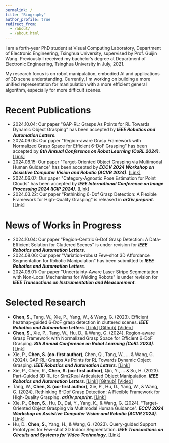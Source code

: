 ```yaml
---
permalink: /
title: "Biography"
author_profile: true
redirect_from: 
  - /about/
  - /about.html
---
```


I am a forth-year PhD student at Visual Computing Laboratory, Department of Electronic Engineering, Tsinghua University, supervised by Prof. Guijin Wang. Previously I received my bachelor’s degree at Department of Electronic Engineering, Tsinghua University in July, 2021.

My research focus is on robot manipulation, embodied AI and applications of 3D scene understanding. Currently, I'm working on building a more unified representation for manipulation with a more efficient general algorithm, especially for more difficult scenes.

# Recent Publications

- 2024.10.04: Our paper "GAP-RL: Grasps As Points for RL Towards Dynamic Object Grasping" has been accepted by ***IEEE Robotics and Automation Letters***.
- 2024.09.05: Our paper "Region-aware Grasp Framework with Normalized Grasp Space for Efficient 6-DoF Grasping" has been accepted by ***8th Annual Conference on Robot Learning (CoRL 2024)***. [[Link]](https://arxiv.org/abs/2406.01767)
- 2024.08.15: Our paper "Target-Oriented Object Grasping via Multimodal Human Guidance" has been accepted by ***ECCV 2024 Workshop on Assistive Computer Vision and Robotic (ACVR 2024)***. [[Link]](https://arxiv.org/abs/2408.11138)
- 2024.06.07: Our paper "Category-Agnostic Pose Estimation for Point Clouds" has been accepted by ***IEEE International Conference on Image Processing 2024 (ICIP 2024)***. [[Link]](https://arxiv.org/abs/2403.07437)
- 2024.03.22: Our paper "Rethinking 6-Dof Grasp Detection: A Flexible Framework for High-Quality Grasping" is released in ***arXiv preprint***. [[Link]](https://arxiv.org/abs/2403.15054)
<!-- - 2023.10.25: Our paper "Query-guided Support Prototypes for Few-shot 3D Indoor Segmentation" is accepted for publication in ***IEEE Transactions on Circuits and Systems for Video Technology***. [[Link]](https://ieeexplore.ieee.org/abstract/document/10295521/) -->
<!-- - 2023.09.07: Our paper "Part-Guided 3D RL for Sim2Real Articulated Object Manipulation" is accepted for publication in ***IEEE Robotics and Automation Letters***. [[Link]](https://ieeexplore.ieee.org/abstract/document/10242361/) -->
<!-- - 2023.06.30: Our paper "Efficient heatmap-guided 6-DoF grasp detection in cluttered scenes" is accepted for publication in ***IEEE Robotics and Automation Letters***. [[Link]](https://ieeexplore.ieee.org/abstract/document/10168242/) -->
<!-- - 2022.12.13: Our paper "Distribution-aware Low-bit Quantization for 3D Point Cloud Networks" is accepted for publication in ***VCIP 2022***. [[Link]](https://ieeexplore.ieee.org/abstract/document/10008887) -->

# News of Works in Progress 

- 2024.10.04: Our paper "Region-Centric 6-Dof Grasp Detection: A Data-Efficient Solution for Cluttered Scenes" is under revision for ***IEEE Robotics and Automation Letters***.
- 2024.08.06: Our paper "Variation-robust Few-shot 3D Affordance Segmentation for Robotic Manipulation" has been submitted to ***IEEE Robotics and Automation Letters***.
- 2024.08.01: Our paper "Uncertainty-Aware Laser Stripe Segmentation with Non-Local Mechanisms for Welding Robots" is under revision for ***IEEE Transactions on Instrumentation and Measurement***.

# Selected Research

- **Chen, S.**, Tang, W., Xie, P., Yang, W., & Wang, G. (2023). Efficient heatmap-guided 6-DoF grasp detection in cluttered scenes. ***IEEE Robotics and Automation Letters***. [[Link]](https://ieeexplore.ieee.org/abstract/document/10168242/) [[Github]](https://github.com/THU-VCLab/HGGD) [[Video]](https://www.youtube.com/watch?v=V8gG1eHbrsU)
- **Chen, S.**, Xie, P., Tang, W., Hu, D., & Wang, G. (2024). Region-aware Grasp Framework with Normalized Grasp Space for Efficient 6-DoF Grasping. ***8th Annual Conference on Robot Learning (CoRL 2024)***. [[Link]](https://arxiv.org/abs/2406.01767)
- Xie, P., **Chen, S. (co-first author)**, Chen, Q., Tang, W., ... & Wang, G. (2024). GAP-RL: Grasps As Points for RL Towards Dynamic Object Grasping. ***IEEE Robotics and Automation Letters***. [[Link]](http://arxiv.org/abs/2410.03509)
- Xie, P., Chen, R., **Chen, S. (co-first author)**, Qin, Y., ... & Su, H. (2023). Part-Guided 3D RL for Sim2Real Articulated Object Manipulation. ***IEEE Robotics and Automation Letters***. [[Link]](https://ieeexplore.ieee.org/abstract/document/10242361/) [[Github]](https://github.com/THU-VCLab/Part-Guided-3D-RL-for-Sim2Real-Articulated-Object-Manipulation) [[Video]](https://www.youtube.com/watch?v=b8KvOjlGNJs)
- Tang, W., **Chen, S. (co-first author)**, Xie, P., Hu, D., Yang, W., & Wang, G. (2024). Rethinking 6-Dof Grasp Detection: A Flexible Framework for High-Quality Grasping. ***arXiv preprint***. [[Link]](https://arxiv.org/abs/2403.15054)
- Xie, P., **Chen, S.**, Hu, D., Dai, Y., Yang, K., & Wang, G. (2024). "Target-Oriented Object Grasping via Multimodal Human Guidance". ***ECCV 2024 Workshop on Assistive Computer Vision and Robotic (ACVR 2024)***. [[Link]](https://arxiv.org/abs/2408.11138)
- Hu, D., **Chen, S.**, Yang, H., & Wang, G. (2023). Query-guided Support Prototypes for Few-shot 3D Indoor Segmentation. ***IEEE Transactions on Circuits and Systems for Video Technology***. [[Link]](https://ieeexplore.ieee.org/abstract/document/10295521)

